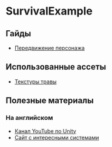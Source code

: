 # SurvivalExample

## Гайды
- [Передвижение персонажа](https://youtu.be/_QajrabyTJc)

## Использованные ассеты
- [Текстуры травы](https://assetstore.unity.com/packages/2d/textures-materials/floors/vis-pbr-grass-textures-198071)

## Полезные материалы
### На английском
- [Канал YouTube по Unity](https://www.youtube.com/c/Brackeys/)
- [Сайт с интересными системами](https://catlikecoding.com/unity/tutorials/)
